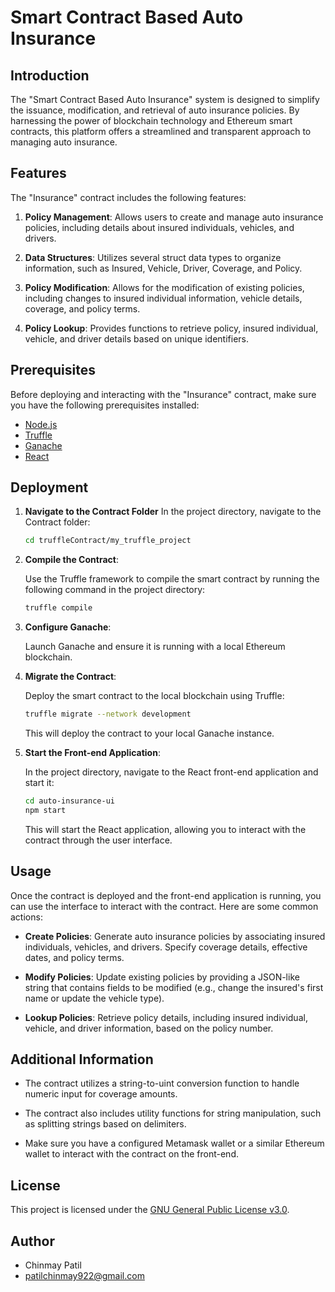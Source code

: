 # Smart Contract Based Auto Insurance

## Introduction
The "Smart Contract Based Auto Insurance" system is  designed to simplify the issuance, modification, and retrieval of auto insurance policies. By harnessing the power of blockchain technology and Ethereum smart contracts, this platform offers a streamlined and transparent approach to managing auto insurance.


## Features
The "Insurance" contract includes the following features:

1. **Policy Management**: Allows users to create and manage auto insurance policies, including details about insured individuals, vehicles, and drivers.

2. **Data Structures**: Utilizes several struct data types to organize information, such as Insured, Vehicle, Driver, Coverage, and Policy.

3. **Policy Modification**: Allows for the modification of existing policies, including changes to insured individual information, vehicle details, coverage, and policy terms.

4. **Policy Lookup**: Provides functions to retrieve policy, insured individual, vehicle, and driver details based on unique identifiers.

## Prerequisites
Before deploying and interacting with the "Insurance" contract, make sure you have the following prerequisites installed:

- [Node.js](https://nodejs.org/)
- [Truffle](https://www.trufflesuite.com/truffle)
- [Ganache](https://www.trufflesuite.com/ganache)
- [React](https://reactjs.org/)

## Deployment

1. **Navigate to the Contract Folder**
   In the project directory, navigate to the Contract folder:

   ```bash
   cd truffleContract/my_truffle_project
   ```
2. **Compile the Contract**:

   Use the Truffle framework to compile the smart contract by running the following command in the project directory:

   ```bash
   truffle compile
   ```

3. **Configure Ganache**:

   Launch Ganache and ensure it is running with a local Ethereum blockchain.

4. **Migrate the Contract**:

   Deploy the smart contract to the local blockchain using Truffle:

   ```bash
   truffle migrate --network development
   ```

   This will deploy the contract to your local Ganache instance.

5. **Start the Front-end Application**:

   In the project directory, navigate to the React front-end application and start it:

   ```bash
   cd auto-insurance-ui
   npm start
   ```

   This will start the React application, allowing you to interact with the contract through the user interface.

## Usage

Once the contract is deployed and the front-end application is running, you can use the interface to interact with the contract. Here are some common actions:

- **Create Policies**: Generate auto insurance policies by associating insured individuals, vehicles, and drivers. Specify coverage details, effective dates, and policy terms.

- **Modify Policies**: Update existing policies by providing a JSON-like string that contains fields to be modified (e.g., change the insured's first name or update the vehicle type).

- **Lookup Policies**: Retrieve policy details, including insured individual, vehicle, and driver information, based on the policy number.

## Additional Information
- The contract utilizes a string-to-uint conversion function to handle numeric input for coverage amounts.

- The contract also includes utility functions for string manipulation, such as splitting strings based on delimiters.

- Make sure you have a configured Metamask wallet or a similar Ethereum wallet to interact with the contract on the front-end.

## License
This project is licensed under the [GNU General Public License v3.0](LICENSE).

## Author
- Chinmay Patil
- patilchinmay922@gmail.com
